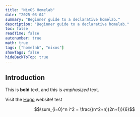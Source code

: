 ```yaml
---
title: "NixOS Homelab"
date: "2025-03-04"
summary: "Beginner guide to a declarative homelab."
description: "Beginner guide to a declarative homelab."
toc: false
readTime: false
autonumber: true
math: true
tags: ["homelab", "nixos"]
showTags: false
hideBackToTop: true
---
```



## Introduction

This is **bold** text, and this is *emphasized* text.

Visit the [Hugo](https://gohugo.io) website! test

$$\sum_{i=0}^n i^2 = \frac{(n^2+n)(2n+1)}{6}$$

